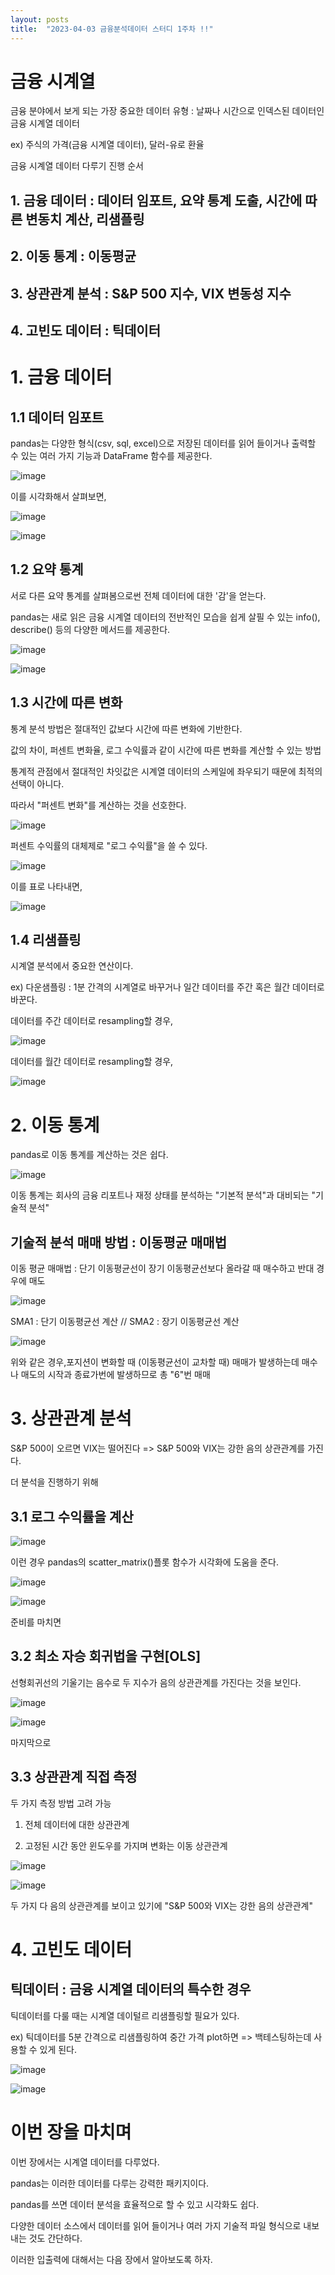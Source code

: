 ```yaml
---
layout: posts
title:  "2023-04-03 금융분석데이터 스터디 1주차 !!"
---
```


# 금융 시계열

금융 분야에서 보게 되는 가장 중요한 데이터 유형 : 날짜나 시간으로 인덱스된 데이터인 금융 시계열 데이터

ex) 주식의 가격(금융 시계열 데이터), 달러-유로 환율

금융 시계열 데이터 다루기 진행 순서

## 1. 금융 데이터 : 데이터 임포트, 요약 통계 도출, 시간에 따른 변동치 계산, 리샘플링
## 2. 이동 통계 : 이동평균
## 3. 상관관계 분석 : S&P 500 지수, VIX 변동성 지수
## 4. 고빈도 데이터 : 틱데이터

# 1. 금융 데이터
## 1.1 데이터 임포트
pandas는 다양한 형식(csv, sql, excel)으로 저장된 데이터를 읽어 들이거나 출력할 수 있는 여러 가지 기능과 DataFrame 함수를 제공한다.

![image](https://user-images.githubusercontent.com/122075306/229364018-7a45de70-52ed-463e-b260-7c222603ea2f.png)

이를 시각화해서 살펴보면,

![image](https://user-images.githubusercontent.com/122075306/229364081-f64d70e0-c499-4d0e-a8e3-ccbadcdbb175.png)

![image](https://user-images.githubusercontent.com/122075306/229364090-650abbbb-cfa3-4b24-8a8b-9d26c09b7739.png)

## 1.2 요약 통계
서로 다른 요약 통계를 살펴봄으로썬 전체 데이터에 대한 '감'을 얻는다.

pandas는 새로 읽은 금융 시계열 데이터의 전반적인 모습을 쉽게 살필 수 있는 info(), describe() 등의 다양한 메서드를 제공한다.

![image](https://user-images.githubusercontent.com/122075306/229364208-5f9b2225-1ff9-4faf-948c-d78c9ae88c41.png)

![image](https://user-images.githubusercontent.com/122075306/229364249-1d0b7ff9-d1d4-481c-b22d-505042d4efcb.png)

## 1.3 시간에 따른 변화
통계 분석 방법은 절대적인 값보다 시간에 따른 변화에 기반한다.

값의 차이, 퍼센트 변화율, 로그 수익률과 같이 시간에 따른 변화를 계산할 수 있는 방법

통계적 관점에서 절대적인 차잇값은 시계열 데이터의 스케일에 좌우되기 때문에 최적의 선택이 아니다.

따라서 "퍼센트 변화"를 계산하는 것을 선호한다.

![image](https://user-images.githubusercontent.com/122075306/229364477-7723fa7a-4bd4-4463-a850-8b1494b9c849.png)

퍼센트 수익률의 대체제로 "로그 수익률"을 쓸 수 있다.

![image](https://user-images.githubusercontent.com/122075306/229364513-6f6b5203-640f-4b89-afad-118578187c38.png)

이를 표로 나타내면,

![image](https://user-images.githubusercontent.com/122075306/229364577-7fe06abe-4597-40a5-8c85-755b27ef9b22.png)

## 1.4 리샘플링
시계열 분석에서 중요한 연산이다.

ex) 다운샘플링 : 1분 간격의 시계열로 바꾸거나 일간 데이터를 주간 혹은 월간 데이터로 바꾼다.

데이터를 주간 데이터로 resampling할 경우,

![image](https://user-images.githubusercontent.com/122075306/229364637-7a62de7c-40bc-4826-a9fb-8ccbe095fc68.png)

데이터를 월간 데이터로 resampling할 경우,

![image](https://user-images.githubusercontent.com/122075306/229364700-294fd7c6-f970-496d-aa92-5560e6243df9.png)

# 2. 이동 통계
pandas로 이동 통계를 계산하는 것은 쉽다.

![image](https://user-images.githubusercontent.com/122075306/229364753-d87e88f9-0139-45ef-b9cf-f2f739890faa.png)

이동 통계는 회사의 금융 리포트나 재정 상태를 분석하는 "기본적 분석"과 대비되는 "기술적 분석"
## 기술적 분석 매매 방법 : 이동평균 매매법
이동 평균 매매법 : 단기 이동평균선이 장기 이동평균선보다 올라갈 때 매수하고 반대 경우에 매도

![image](https://user-images.githubusercontent.com/122075306/229364891-4907a80f-a478-4896-a008-ea2439519a0a.png)

SMA1 : 단기 이동평균선 계산 // SMA2 : 장기 이동평균선 계산

![image](https://user-images.githubusercontent.com/122075306/229364965-e2e5dc46-c295-4919-82df-66e01450be50.png)

위와 같은 경우,포지션이 변화할 때 (이동평균선이 교차할 때) 매매가 발생하는데 매수나 매도의 시작과 종료가번에 발생하므로 총 "6"번 매매

# 3. 상관관계 분석
S&P 500이 오르면 VIX는 떨어진다 => S&P 500와 VIX는 강한 음의 상관관계를 가진다.

더 분석을 진행하기 위해 
## 3.1 로그 수익률을 계산

![image](https://user-images.githubusercontent.com/122075306/229365148-7af778ae-cdbb-424f-a718-7a19b916b249.png)

이런 경우 pandas의 scatter_matrix()플롯 함수가 시각화에 도움을 준다.

![image](https://user-images.githubusercontent.com/122075306/229365191-5df3bed3-b3a1-492c-893a-58cc88e7f587.png)

![image](https://user-images.githubusercontent.com/122075306/229365207-414e338d-116f-411d-bb13-441f4a8cb841.png)

준비를 마치면 
## 3.2 최소 자승 회귀법을 구현[OLS]
선형회귀선의 기울기는 음수로 두 지수가 음의 상관관계를 가진다는 것을 보인다.

![image](https://user-images.githubusercontent.com/122075306/229365299-7a6e65e5-7940-4d93-93ae-e834cb71518e.png)

![image](https://user-images.githubusercontent.com/122075306/229365307-43f97af7-74d4-4cee-91e0-b644eb94af44.png)

마지막으로
## 3.3 상관관계 직접 측정
두 가지 측정 방법 고려 가능

1. 전체 데이터에 대한 상관관계

2. 고정된 시간 동안 윈도우를 가지며 변화는 이동 상관관계

![image](https://user-images.githubusercontent.com/122075306/229365501-42f63f42-23a8-4149-adb2-108bad7548b7.png)

![image](https://user-images.githubusercontent.com/122075306/229365514-c1a2d019-e388-4bc2-af1e-13f7d3b35e8c.png)

두 가지 다 음의 상관관계를 보이고 있기에 "S&P 500와 VIX는 강한 음의 상관관계"

# 4. 고빈도 데이터
## 틱데이터 : 금융 시계열 데이터의 특수한 경우
틱데이터를 다룰 때는 시계열 데이털르 리샘플링할 필요가 있다.

ex) 틱데이터를 5분 간격으로 리샘플링하여 중간 가격 plot하면 => 백테스팅하는데 사용할 수 있게 된다.

![image](https://user-images.githubusercontent.com/122075306/229365672-2810669f-c41f-4715-95b3-134e43ab0ce5.png)

![image](https://user-images.githubusercontent.com/122075306/229365688-522fd6f3-0665-4d4c-8760-b600a2d36e8a.png)

# 이번 장을 마치며
이번 장에서는 시계열 데이터를 다루었다.

pandas는 이러한 데이터를 다루는 강력한 패키지이다.

pandas를 쓰면 데이터 분석을 효율적으로 할 수 있고 시각화도 쉽다.

다양한 데이터 소스에서 데이터를 읽어 들이거나 여러 가지 기술적 파일 형식으로 내보내는 것도 간단하다.

이러한 입출력에 대해서는 다음 장에서 알아보도록 하자.
